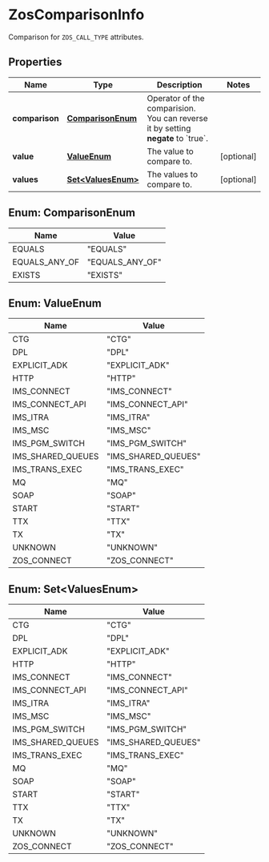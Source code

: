 

# ZosComparisonInfo

Comparison for `ZOS_CALL_TYPE` attributes.

## Properties

| Name | Type | Description | Notes |
|------------ | ------------- | ------------- | -------------|
|**comparison** | [**ComparisonEnum**](#ComparisonEnum) | Operator of the comparision. You can reverse it by setting **negate** to &#x60;true&#x60;. |  |
|**value** | [**ValueEnum**](#ValueEnum) | The value to compare to. |  [optional] |
|**values** | [**Set&lt;ValuesEnum&gt;**](#Set&lt;ValuesEnum&gt;) | The values to compare to. |  [optional] |



## Enum: ComparisonEnum

| Name | Value |
|---- | -----|
| EQUALS | &quot;EQUALS&quot; |
| EQUALS_ANY_OF | &quot;EQUALS_ANY_OF&quot; |
| EXISTS | &quot;EXISTS&quot; |



## Enum: ValueEnum

| Name | Value |
|---- | -----|
| CTG | &quot;CTG&quot; |
| DPL | &quot;DPL&quot; |
| EXPLICIT_ADK | &quot;EXPLICIT_ADK&quot; |
| HTTP | &quot;HTTP&quot; |
| IMS_CONNECT | &quot;IMS_CONNECT&quot; |
| IMS_CONNECT_API | &quot;IMS_CONNECT_API&quot; |
| IMS_ITRA | &quot;IMS_ITRA&quot; |
| IMS_MSC | &quot;IMS_MSC&quot; |
| IMS_PGM_SWITCH | &quot;IMS_PGM_SWITCH&quot; |
| IMS_SHARED_QUEUES | &quot;IMS_SHARED_QUEUES&quot; |
| IMS_TRANS_EXEC | &quot;IMS_TRANS_EXEC&quot; |
| MQ | &quot;MQ&quot; |
| SOAP | &quot;SOAP&quot; |
| START | &quot;START&quot; |
| TTX | &quot;TTX&quot; |
| TX | &quot;TX&quot; |
| UNKNOWN | &quot;UNKNOWN&quot; |
| ZOS_CONNECT | &quot;ZOS_CONNECT&quot; |



## Enum: Set&lt;ValuesEnum&gt;

| Name | Value |
|---- | -----|
| CTG | &quot;CTG&quot; |
| DPL | &quot;DPL&quot; |
| EXPLICIT_ADK | &quot;EXPLICIT_ADK&quot; |
| HTTP | &quot;HTTP&quot; |
| IMS_CONNECT | &quot;IMS_CONNECT&quot; |
| IMS_CONNECT_API | &quot;IMS_CONNECT_API&quot; |
| IMS_ITRA | &quot;IMS_ITRA&quot; |
| IMS_MSC | &quot;IMS_MSC&quot; |
| IMS_PGM_SWITCH | &quot;IMS_PGM_SWITCH&quot; |
| IMS_SHARED_QUEUES | &quot;IMS_SHARED_QUEUES&quot; |
| IMS_TRANS_EXEC | &quot;IMS_TRANS_EXEC&quot; |
| MQ | &quot;MQ&quot; |
| SOAP | &quot;SOAP&quot; |
| START | &quot;START&quot; |
| TTX | &quot;TTX&quot; |
| TX | &quot;TX&quot; |
| UNKNOWN | &quot;UNKNOWN&quot; |
| ZOS_CONNECT | &quot;ZOS_CONNECT&quot; |



